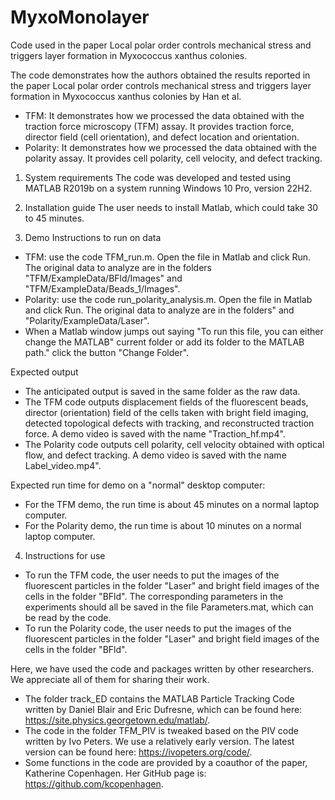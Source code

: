 # MyxoMonolayer
Code used in the paper Local polar order controls mechanical stress and triggers layer formation in  Myxococcus xanthus colonies. 

The code demonstrates how the authors obtained the results reported in the paper Local polar order controls mechanical stress and triggers layer formation in Myxococcus xanthus colonies by Han et al. 
- TFM: It demonstrates how we processed the data obtained with the traction force microscopy (TFM) assay. It provides traction force, director field (cell orientation), and defect location and orientation. 
- Polarity: It demonstrates how we processed the data obtained with the polarity assay. It provides cell polarity, cell velocity, and defect tracking. 

1. System requirements
The code was developed and tested using MATLAB R2019b on a system running Windows 10 Pro, version 22H2.

2. Installation guide
The user needs to install Matlab, which could take 30 to 45 minutes.  

3. Demo
Instructions to run on data
- TFM: use the code TFM_run.m. Open the file in Matlab and click Run. The original data to analyze are in the folders "TFM/ExampleData/BFld/Images" and "TFM/ExampleData/Beads_1/Images". 
- Polarity: use the code run_polarity_analysis.m. Open the file in Matlab and click Run. The original data to analyze are in the folders" and "Polarity/ExampleData/Laser". 
- When a Matlab window jumps out saying "To run this file, you can either change the MATLAB" current folder or add its folder to the MATLAB path." click the button "Change Folder". 

Expected output
- The anticipated output is saved in the same folder as the raw data.
- The TFM code outputs displacement fields of the fluorescent beads, director (orientation) field of the cells taken with bright field imaging, detected topological defects with tracking, and reconstructed traction force. A demo video is saved with the name "Traction_hf.mp4". 
- The Polarity code outputs cell polarity, cell velocity obtained with optical flow, and defect tracking. A demo video is saved with the name Label_video.mp4". 

Expected run time for demo on a "normal" desktop computer: 
- For the TFM demo, the run time is about 45 minutes on a normal laptop computer. 
- For the Polarity demo, the run time is about 10 minutes on a normal laptop computer. 

4. Instructions for use
- To run the TFM code, the user needs to put the images of the fluorescent particles in the folder "Laser" and bright field images of the cells in the folder "BFld". The corresponding parameters in the experiments should all be saved in the file Parameters.mat, which can be read by the code. 
- To run the Polarity code, the user needs to put the images of the fluorescent particles in the folder "Laser" and bright field images of the cells in the folder "BFld". 



Here, we have used the code and packages written by other researchers. We appreciate all of them for sharing their work. 
- The folder track_ED contains the MATLAB Particle Tracking Code written by Daniel Blair and Eric Dufresne, which can be found here: https://site.physics.georgetown.edu/matlab/. 
- The code in the folder TFM_PIV is tweaked based on the PIV code written by Ivo Peters. We use a relatively early version. The latest version can be found here: https://ivopeters.org/code/. 
- Some functions in the code are provided by a coauthor of the paper, Katherine Copenhagen. Her GitHub page is: https://github.com/kcopenhagen. 



